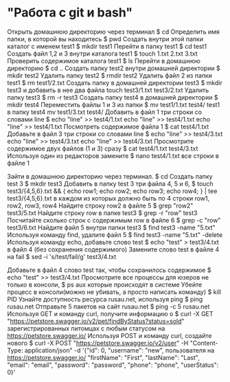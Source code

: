 # "Работа с git и bash"

Открыть домашнюю директорию через терминал        $ cd 
Определить имя папки, в которой вы находитесь     $ pwd
Создать внутри этой папки каталог с именем test1  $ mkdir test1
Перейти в папку test1                             $ cd test1
Создать файл 1,2 и 3 внутри каталога test1        $ touch 1.txt 2.txt 3.txt
Проверить содержимое каталога test1               $ ls
Перейти в домашнюю директорию                     $ cd ..
Создать папку test2 внутри домашней директории    $ mkdir test2
Удалить папку test2                               $ rmdir test2
Удалить файл 2 из папки test1                     $ rm test1/2.txt
Создать папку в домашней директории test3         $ mkdir test3 
и добавить в нее два файла                          touch test3/1.txt test3/2.txt
Удалить папку test3                               $ rm -r test3
Создать папку test4 в домашней директории         $ mkdir test4
Переместить файлы 1 и 3 из папки                  $ mv test1/1.txt test4/
test1 в папку test4                                 mv test1/3.txt test4/
Добавить в файл 1 три строки со словами line      $ echo "line" >> test4/1.txt
                                                    echo "line" >> test4/1.txt
                                                    echo "line" >> test4/1.txt
Посмотреть содержимое файла 1                     $ cat test4/1.txt
Добавьте в файл 3 три строки со словами line      $ echo "line" >> test4/3.txt
                                                    echo "line" >> test4/3.txt
                                                    echo "line" >> test4/3.txt 
Просмотрите содержимое двух файлов (1 и 3) сразу  $ cat test4/1.txt test4/3.txt
Используя один из редакторов замените             $ nano test4/1.txt
все строки в файле 1


Зайти в домашнюю директорию через терминал.                           $ cd 
Создать папку test 3                                                  $ mkdir test3
Добавить в папку test 3 три файла 4, 5 и 6,                           $ touch test3/{4,5,6}.txt && { echo row1; echo row2; echo row3; echo row4; } | tee test3/{4,5,6}.txt
в каждом из которых должно быть по 4 строки row1, row2, row3, row4 
Найдите строку row2 в файле 5                                         $ grep "row2" test3/5.txt
Найдите строку row в папке test3                                      $ grep -r "row" test3
Посчитайте сколько строк с содержимым row в файле 6                   $ grep -c "row" test3/6.txt
Найдите файл 5 внутри папки test3                                     $ find test3 -name "5.txt"
Используя команду find, удалите файл 5                                $ find test3 -name "5.txt" -delete
Используя команду echo, добавьте слово test                           $ echo "test" > test3/4.txt
в файл 4 (без сохранения содержимого)
Замените слово test в файле 4 на fail                                 $ sed -i 's/test/fail/g' test3/4.txt

Добавьте в файл 4 слово test так, чтобы сохранилось содержимое        $ echo "test" >> test3/4.txt
Просмотрите все процессы для юзеров не только в консоли,              $ ps aux
которые происходят в системе 
Убейте процесс в консоли(можно не убивать, а просто написать команду) $ kill PID
Узнайте доступность ресурса rusau.net, используя ping                 $ ping rusau.net
Отправьте 5 пакетов на сайт rusau.net                                 $ ping -c 5 rusau.net
Используя GET и команду curl, получите информацию о                   $ curl -X GET "https://petstore.swagger.io/v2/pet/findByStatus?status=sold"
зарегистрированных питомцах с любым статусом на 
https://petstore.swagger.io/
Используя POST и команду curl, создайте нового                      $ curl -X POST "https://petstore.swagger.io/v2/user" -H "Content-Type: application/json" -d '{"id": 0, "username": "new", 
пользователя на https://petstore.swagger.io/                          "firstName": "First", "lastName": "Last", "email": "email", "password": "password", "phone": "phone", "userStatus": 0}'





